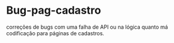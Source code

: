 # Bug-pag-cadastro
correções de  bugs com uma falha de API ou na lógica quanto má codificação para páginas de cadastros. 


